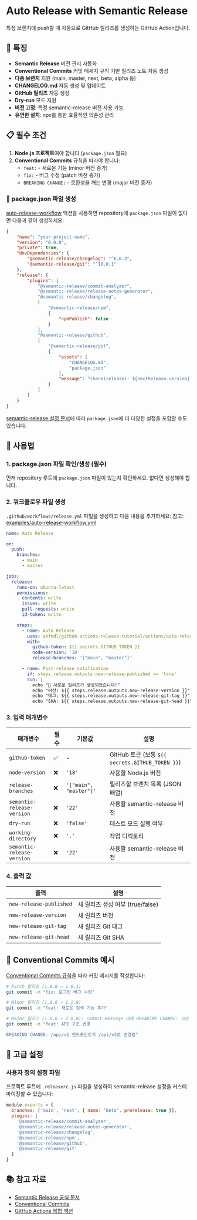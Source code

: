 # Auto Release with Semantic Release

특정 브랜치에 push할 때 자동으로 GitHub 릴리즈를 생성하는 GitHub Action입니다.

## 🚀 특징

- **Semantic Release** 버전 관리 자동화
- **Conventional Commits** 커밋 메세지 규칙 기반 릴리즈 노트 자동 생성
- **다중 브랜치** 지원 (main, master, next, beta, alpha 등)
- **CHANGELOG.md** 자동 생성 및 업데이트
- **GitHub 릴리즈** 자동 생성
- **Dry-run** 모드 지원
- **버전 고정**: 특정 semantic-release 버전 사용 가능
- **유연한 설치**: npx를 통한 효율적인 의존성 관리

## 📋 필수 조건

1. **Node.js 프로젝트**여야 합니다 (`package.json` 필요)
2. **Conventional Commits** 규칙을 따라야 합니다:
   - `feat:` - 새로운 기능 (minor 버전 증가)
   - `fix:` - 버그 수정 (patch 버전 증가)
   - `BREAKING CHANGE:` - 호환성을 깨는 변경 (major 버전 증가)

### 📝 package.json 파일 생성

[auto-release-workflow](actions/auto-release) 액션을 사용하면 repository에 `package.json` 파일이 없다면 다음과 같이 생성하세요:

```json
{
    "name": "your-project-name",
    "version": "0.0.0",
    "private": true,
    "devDependencies": {
        "@semantic-release/changelog": "^6.0.3",
        "@semantic-release/git": "^10.0.1"
    },
    "release": {
        "plugins": [
            "@semantic-release/commit-analyzer",
            "@semantic-release/release-notes-generator",
            "@semantic-release/changelog",
            [
                "@semantic-release/npm",
                {
                    "npmPublish": false
                }
            ],
            "@semantic-release/github",
            [
                "@semantic-release/git",
                {
                    "assets": [
                        "CHANGELOG.md",
                        "package.json"
                    ],
                    "message": "chore(release): ${nextRelease.version} [skip ci]\n\n${nextRelease.notes}"
                }
            ]
        ]
    }
}

```

[semantic-release 설정 문서](https://semantic-release.gitbook.io/semantic-release/usage/configuration)에 따라 `package.json`에 더 다양한 설정을 포함할 수도 있습니다.


## 🔧 사용법

### 1. package.json 파일 확인/생성 (필수)

먼저 repository 루트에 `package.json` 파일이 있는지 확인하세요. 없다면 생성해야 합니다.

### 2. 워크플로우 파일 생성

`.github/workflows/release.yml` 파일을 생성하고 다음 내용을 추가하세요:
참고: [examples/auto-release-workflow.yml](../examples/auto-release-workflow.yml)

```yaml
name: Auto Release

on:
  push:
    branches:
      - main
      - master

jobs:
  release:
    runs-on: ubuntu-latest
    permissions:
      contents: write
      issues: write
      pull-requests: write
      id-token: write

    steps:
      - name: Auto Release
        uses: akfmdl/github-actions-release-tutorial/actions/auto-release@main
        with:
          github-token: ${{ secrets.GITHUB_TOKEN }}
          node-version: '18'
          release-branches: '["main", "master"]'

      - name: Post-release notification
        if: steps.release.outputs.new-release-published == 'true'
        run: |
          echo "🎉 새로운 릴리즈가 생성되었습니다!"
          echo "버전: ${{ steps.release.outputs.new-release-version }}"
          echo "태그: ${{ steps.release.outputs.new-release-git-tag }}"
          echo "SHA: ${{ steps.release.outputs.new-release-git-head }}" 
```

### 3. 입력 매개변수

| 매개변수 | 필수 | 기본값 | 설명 |
|---------|------|-------|------|
| `github-token` | ✅ | - | GitHub 토큰 (보통 `${{ secrets.GITHUB_TOKEN }}`) |
| `node-version` | ❌ | `'18'` | 사용할 Node.js 버전 |
| `release-branches` | ❌ | `'["main", "master"]'` | 릴리즈할 브랜치 목록 (JSON 배열) |
| `semantic-release-version` | ❌ | `'22'` | 사용할 semantic-release 버전 |
| `dry-run` | ❌ | `'false'` | 테스트 모드 실행 여부 |
| `working-directory` | ❌ | `'.'` | 작업 디렉토리 |
| `semantic-release-version` | ❌ | `'22'` | 사용할 semantic-release 버전 |

### 4. 출력 값

| 출력 | 설명 |
|------|------|
| `new-release-published` | 새 릴리즈 생성 여부 (true/false) |
| `new-release-version` | 새 릴리즈 버전 |
| `new-release-git-tag` | 새 릴리즈 Git 태그 |
| `new-release-git-head` | 새 릴리즈 Git SHA |

## 📝 Conventional Commits 예시
[Conventional Commits 규칙](https://www.conventionalcommits.org/)을 따라 커밋 메시지를 작성합니다:

```bash
# Patch 릴리즈 (1.0.0 → 1.0.1)
git commit -m "fix: 로그인 버그 수정"

# Minor 릴리즈 (1.0.0 → 1.1.0)
git commit -m "feat: 새로운 검색 기능 추가"

# Major 릴리즈 (1.0.0 → 2.0.0): commit message 내에 BREAKING CHANGE: 라는 footer가 포함되어 있으면 적용됨
git commit -m "feat: API 구조 변경

BREAKING CHANGE: /api/v1 엔드포인트가 /api/v2로 변경됨"
```

## 🔧 고급 설정

### 사용자 정의 설정 파일

프로젝트 루트에 `.releaserc.js` 파일을 생성하여 semantic-release 설정을 커스터마이징할 수 있습니다:

```javascript
module.exports = {
  branches: ['main', 'next', { name: 'beta', prerelease: true }],
  plugins: [
    '@semantic-release/commit-analyzer',
    '@semantic-release/release-notes-generator',
    '@semantic-release/changelog',
    '@semantic-release/npm',
    '@semantic-release/github',
    '@semantic-release/git'
  ]
}
```

## 📚 참고 자료

- [Semantic Release 공식 문서](https://semantic-release.gitbook.io/semantic-release)
- [Conventional Commits](https://www.conventionalcommits.org/)
- [GitHub Actions 복합 액션](https://docs.github.com/en/actions/creating-actions/creating-a-composite-action)
